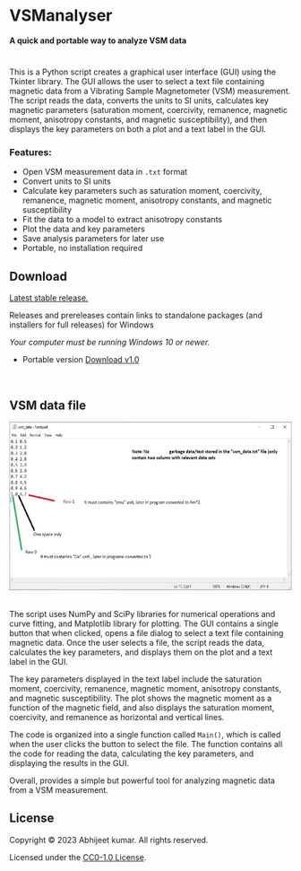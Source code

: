 # VSManalyser
**A quick and portable way to analyze VSM data**
#
This is a Python script creates a graphical user interface (GUI) using the Tkinter library. The GUI allows the user to select a text file containing magnetic data from a Vibrating Sample Magnetometer (VSM) measurement. The script reads the data, converts the units to SI units, calculates key magnetic parameters (saturation moment, coercivity, remanence, magnetic moment, anisotropy constants, and magnetic susceptibility), and then displays the key parameters on both a plot and a text label in the GUI.

### Features:

* Open VSM measurement data in `.txt` format
* Convert units to SI units
* Calculate key parameters such as saturation moment, coercivity, remanence, magnetic moment, anisotropy constants, and magnetic susceptibility
* Fit the data to a model to extract anisotropy constants
* Plot the data and key parameters
* Save analysis parameters for later use
* Portable, no installation required


## Download

[Latest stable release.](https://github.com/abhijeetbyte/VSManalyser/releases/latest)

Releases and prereleases contain links to standalone packages
(and installers for full releases) for Windows
  
_Your computer must be running Windows 10 or newer._

* Portable version [Download v1.0](https://github.com/Abhijeetbyte/VSManalyser/releases/download/v1.0/VSManalyser.exe)

<br/>

## VSM data file 

<img src="data.jpg" alt="VSM sample data" width="600" height="300"/>

<br/>
<br/>


The script uses NumPy and SciPy libraries for numerical operations and curve fitting, and Matplotlib library for plotting. The GUI contains a single button that when clicked, opens a file dialog to select a text file containing magnetic data. Once the user selects a file, the script reads the data, calculates the key parameters, and displays them on the plot and a text label in the GUI.

The key parameters displayed in the text label include the saturation moment, coercivity, remanence, magnetic moment, anisotropy constants, and magnetic susceptibility. The plot shows the magnetic moment as a function of the magnetic field, and also displays the saturation moment, coercivity, and remanence as horizontal and vertical lines. 

The code is organized into a single function called `Main()`, which is called when the user clicks the button to select the file. The function contains all the code for reading the data, calculating the key parameters, and displaying the results in the GUI. 

Overall,  provides a simple but powerful tool for analyzing magnetic data from a VSM measurement.


## License

Copyright © 2023 Abhijeet kumar. All rights reserved.

Licensed under the [CC0-1.0 License](LICENSE).
